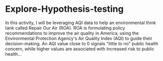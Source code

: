 # Explore-Hypothesis-testing
In this activity, I will be leveraging AQI data to help an environmental think tank called Repair Our Air (ROA). ROA is formulating policy recommendations to improve the air quality in America, using the Environmental Protection Agency's Air Quality Index (AQI) to guide their decision-making. An AQI value close to 0 signals "little to no" public health concern, while higher values are associated with increased risk to public health...
